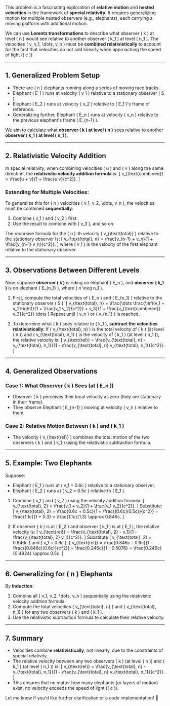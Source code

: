 This problem is a fascinating exploration of **relative motion** and **nested velocities** in the framework of **special relativity**. It requires generalizing motion for multiple nested observers (e.g., elephants), each carrying a moving platform with additional motion.

We can use **Lorentz transformations** to describe what observer \( k \) at level \( n \) would see relative to another observer \( k_1 \) at level \( n_1 \). The velocities \( v, v_1, \dots, v_n \) must be **combined relativistically** to account for the fact that velocities do not add linearly when approaching the speed of light (\( c \)).

---

## **1. Generalized Problem Setup**

- There are \( n \) elephants running along a series of moving race tracks.
- Elephant \( E_1 \) runs at velocity \( v_1 \) relative to a stationary observer \( S \).
- Elephant \( E_2 \) runs at velocity \( v_2 \) relative to \( E_1 \)'s frame of reference.
- Generalizing further, Elephant \( E_n \) runs at velocity \( v_n \) relative to the previous elephant's frame \( E_{n-1} \).

We aim to calculate what **observer \( k \) at level \( n \)** sees relative to another **observer \( k_1 \) at level \( n_1 \)**.

---

## **2. Relativistic Velocity Addition**

In special relativity, when combining velocities \( u \) and \( v \) along the same direction, the **relativistic velocity addition formula** is:
\[
v_{\text{combined}} = \frac{u + v}{1 + \frac{u v}{c^2}}.
\]

### Extending for Multiple Velocities:
To generalize this for \( n \) velocities \( v_1, v_2, \dots, v_n \), the velocities must be combined **sequentially**:
1. Combine \( v_1 \) and \( v_2 \) first.
2. Use the result to combine with \( v_3 \), and so on.

The recursive formula for the \( n \)-th velocity \( v_{\text{total}} \) relative to the stationary observer is:
\[
v_{\text{total}, n} = \frac{v_{n-1} + v_n}{1 + \frac{v_{n-1} v_n}{c^2}}.
\]
where \( v_1 \) is the velocity of the first elephant relative to the stationary observer.

---

## **3. Observations Between Different Levels**

Now, suppose **observer \( k \)** is riding on elephant \( E_n \), and **observer \( k_1 \)** is on elephant \( E_{n_1} \), where \( n \neq n_1 \). 

1. First, compute the total velocities of \( E_n \) and \( E_{n_1} \) relative to the stationary observer \( S \):
   \[
   v_{\text{total}, n} = \frac{\dots \frac{\left(v_1 + v_2\right)}{1 + \frac{v_1 v_2}{c^2}} + v_3}{1 + \frac{v_{\text{combined}} v_3}{c^2}} \dots
   \]
   Repeat until \( v_n \) or \( v_{n_1} \) is reached.

2. To determine what \( k \) sees relative to \( k_1 \), **subtract the velocities relativistically**:
   If \( v_{\text{total}, n} \) is the total velocity of \( k \) (at level \( n \)) and \( v_{\text{total}, n_1} \) is the velocity of \( k_1 \) (at level \( n_1 \)), the relative velocity is:
   \[
   v_{\text{rel}} = \frac{v_{\text{total}, n} - v_{\text{total}, n_1}}{1 - \frac{v_{\text{total}, n} v_{\text{total}, n_1}}{c^2}}.
   \]

---

## **4. Generalized Observations**

### Case 1: **What Observer \( k \) Sees (at \( E_n \))**
- Observer \( k \) perceives their local velocity as zero (they are stationary in their frame).
- They observe Elephant \( E_{n-1} \) moving at velocity \( v_n \) relative to them.

### Case 2: **Relative Motion Between \( k \) and \( k_1 \)**
- The velocity \( v_{\text{rel}} \) combines the total motion of the two observers \( k \) and \( k_1 \) using the relativistic subtraction formula.

---

## **5. Example: Two Elephants**

Suppose:
- Elephant \( E_1 \) runs at \( v_1 = 0.6c \) relative to a stationary observer.
- Elephant \( E_2 \) runs at \( v_2 = 0.5c \) relative to \( E_1 \).

1. Combine \( v_1 \) and \( v_2 \) using the velocity addition formula:
\[
v_{\text{total}, 2} = \frac{v_1 + v_2}{1 + \frac{v_1 v_2}{c^2}}.
\]
Substitute:
\[
v_{\text{total}, 2} = \frac{0.6c + 0.5c}{1 + \frac{(0.6c)(0.5c)}{c^2}} = \frac{1.1c}{1 + 0.3} = \frac{1.1c}{1.3} \approx 0.846c.
\]

2. If observer \( k \) is at \( E_2 \) and observer \( k_1 \) is at \( E_1 \), the relative velocity is:
\[
v_{\text{rel}} = \frac{v_{\text{total}, 2} - v_1}{1 - \frac{v_{\text{total}, 2} v_1}{c^2}}.
\]
Substitute \( v_{\text{total}, 2} = 0.846c \) and \( v_1 = 0.6c \):
\[
v_{\text{rel}} = \frac{0.846c - 0.6c}{1 - \frac{(0.846c)(0.6c)}{c^2}} = \frac{0.246c}{1 - 0.5076} = \frac{0.246c}{0.4924} \approx 0.5c.
\]

---

## **6. Generalizing for \( n \) Elephants**

By **induction**:
1. Combine all \( v_1, v_2, \dots, v_n \) sequentially using the relativistic velocity addition formula.
2. Compute the total velocities \( v_{\text{total}, n} \) and \( v_{\text{total}, n_1} \) for any two observers \( k \) and \( k_1 \).
3. Use the relativistic subtraction formula to calculate their relative velocity.

---

## **7. Summary**
- Velocities combine **relativistically**, not linearly, due to the constraints of special relativity.
- The relative velocity between any two observers \( k \) (at level \( n \)) and \( k_1 \) (at level \( n_1 \)) is:
\[
v_{\text{rel}} = \frac{v_{\text{total}, n} - v_{\text{total}, n_1}}{1 - \frac{v_{\text{total}, n} v_{\text{total}, n_1}}{c^2}}.
\]
- This ensures that no matter how many elephants (or layers of motion) exist, no velocity exceeds the speed of light (\( c \)).

Let me know if you'd like further clarification or a code implementation! 🚀

